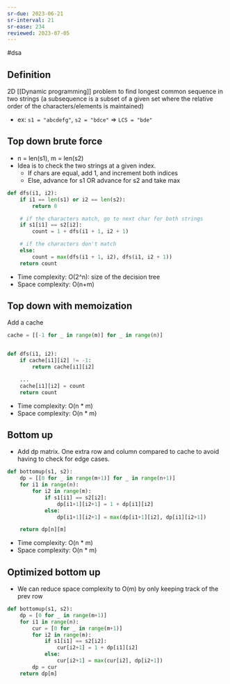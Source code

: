 ```yaml
---
sr-due: 2023-06-21
sr-interval: 21
sr-ease: 234
reviewed: 2023-07-05
---
```


#dsa

## Definition

2D [[Dynamic programming]] problem to find longest common sequence in two strings (a subsequence is a subset of a given set where the relative order of the characters/elements is maintained)

- ex: `s1 = "abcdefg"`, `s2 = "bdce"` => `LCS = "bde"`

## Top down brute force

- n = len(s1), m = len(s2)
- Idea is to check the two strings at a given index.
  - If chars are equal, add 1, and increment both indices
  - Else, advance for s1 OR advance for s2 and take max

```python
def dfs(i1, i2):
    if i1 == len(s1) or i2 == len(s2):
        return 0

    # if the characters match, go to next char for both strings
    if s1[i1] == s2[i2]:
	    count = 1 + dfs(i1 + 1, i2 + 1)

    # if the characters don't match
    else:
        count = max(dfs(i1 + 1, i2), dfs(i1, i2 + 1))
    return count
```

- Time complexity: O(2^n): size of the decision tree
- Space complexity: O(n+m)

## Top down with memoization

Add a cache

```python
cache = [[-1 for _ in range(m)] for _ in range(n)]


def dfs(i1, i2):
	if cache[i1][i2] != -1:
		return cache[i1][i2]

	...
	cache[i1][i2] = count
	return count
```

- Time complexity: O(n \* m)
- Space complexity: O(n \* m)

## Bottom up

- Add dp matrix. One extra row and column compared to cache to avoid having to check for edge cases.

```python
def bottomup(s1, s2):
	dp = [[0 for _ in range(m+1)] for _ in range(n+1)]
	for i1 in range(n):
		for i2 in range(m):
			if s1[i1] == s2[i2]:
				dp[i1+1][i2+1] = 1 + dp[i1][i2]
			else:
				dp[i1+1][i2+1] = max(dp[i1+1][i2], dp[i1][i2+1])

	return dp[n][m]
```

- Time complexity: O(n \* m)
- Space complexity: O(n \* m)

## Optimized bottom up

- We can reduce space complexity to O(m) by only keeping track of the prev row

```python
def bottomup(s1, s2):
	dp = [0 for _ in range(m+1)]
	for i1 in range(n):
		cur = [0 for _ in range(m+1)]
		for i2 in range(m):
			if s1[i1] == s2[i2]:
				cur[i2+1] = 1 + dp[i1][i2]
			else:
				cur[i2+1] = max(cur[i2], dp[i2+1])
		dp = cur
	return dp[m]
```
